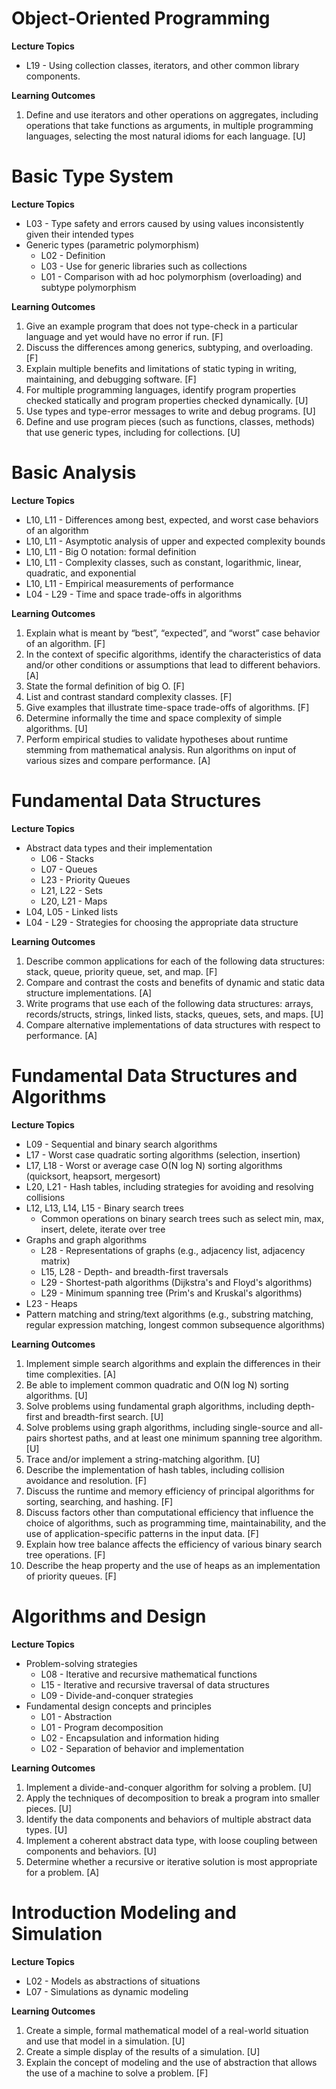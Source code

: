 # Object-Oriented Programming

**Lecture Topics**
* L19 - Using collection classes, iterators, and other common library components.

**Learning Outcomes**
1. Define and use iterators and other operations on aggregates, including operations that take functions as arguments, in multiple programming languages, selecting the most natural idioms for each language. [U]

# Basic Type System

**Lecture Topics**
* L03 - Type safety and errors caused by using values inconsistently given their intended types
* Generic types (parametric polymorphism)
  - L02 - Definition
  - L03 - Use for generic libraries such as collections
  - L01 - Comparison with ad hoc polymorphism (overloading) and subtype polymorphism

**Learning Outcomes**
1. Give an example program that does not type-check in a particular language and yet would have no error if run. [F]
2. Discuss the differences among generics, subtyping, and overloading. [F]
3. Explain multiple benefits and limitations of static typing in writing, maintaining, and debugging software. [F]
4. For multiple programming languages, identify program properties checked statically and program properties checked dynamically. [U]  
5. Use types and type-error messages to write and debug programs. [U]
6. Define and use program pieces (such as functions, classes, methods) that use generic types, including for collections. [U]

# Basic Analysis

**Lecture Topics**
* L10, L11 - Differences among best, expected, and worst case behaviors of an algorithm
* L10, L11 - Asymptotic analysis of upper and expected complexity bounds
* L10, L11 - Big O notation: formal definition
* L10, L11 - Complexity classes, such as constant, logarithmic, linear, quadratic, and exponential
* L10, L11 - Empirical measurements of performance
* L04 - L29 - Time and space trade-offs in algorithms

**Learning Outcomes**
1. Explain what is meant by “best”, “expected”, and “worst” case behavior of an algorithm. [F]
2. In the context of specific algorithms, identify the characteristics of data and/or other conditions or assumptions that lead to different behaviors. [A]
3. State the formal definition of big O. [F]
4. List and contrast standard complexity classes. [F]
5. Give examples that illustrate time-space trade-offs of algorithms. [F]
6. Determine informally the time and space complexity of simple algorithms. [U]
7. Perform empirical studies to validate hypotheses about runtime stemming from mathematical analysis. Run algorithms on input of various sizes and compare performance. [A]

# Fundamental Data Structures

**Lecture Topics**
* Abstract data types and their implementation
  - L06 - Stacks
  - L07 - Queues
  - L23 - Priority Queues
  - L21, L22 - Sets
  - L20, L21 - Maps
* L04, L05 - Linked lists
* L04 - L29 - Strategies for choosing the appropriate data structure

**Learning Outcomes**
1. Describe common applications for each of the following data structures: stack, queue, priority queue, set, and map. [F]
2. Compare and contrast the costs and benefits of dynamic and static data structure implementations. [A]
3. Write programs that use each of the following data structures: arrays, records/structs, strings, linked lists, stacks, queues, sets, and maps. [U]
4. Compare alternative implementations of data structures with respect to performance. [A]

# Fundamental Data Structures and Algorithms

**Lecture Topics**
* L09 - Sequential and binary search algorithms
* L17 - Worst case quadratic sorting algorithms (selection, insertion)
* L17, L18 - Worst or average case O(N log N) sorting algorithms (quicksort, heapsort, mergesort)
* L20, L21 - Hash tables, including strategies for avoiding and resolving collisions
* L12, L13, L14, L15 - Binary search trees
  - Common operations on binary search trees such as select min, max, insert, delete, iterate over tree
* Graphs and graph algorithms
  - L28 - Representations of graphs (e.g., adjacency list, adjacency matrix)
  - L15, L28 - Depth- and breadth-first traversals
  - L29 - Shortest-path algorithms (Dijkstra's and Floyd's  algorithms)
  - L29 - Minimum spanning tree (Prim's and Kruskal's algorithms)
* L23 - Heaps
* Pattern matching and string/text algorithms (e.g., substring matching, regular expression matching, longest common subsequence algorithms)

**Learning Outcomes**
1. Implement simple search algorithms and explain the differences in their time complexities. [A]
2. Be able to implement common quadratic and O(N log N) sorting algorithms. [U]
3. Solve problems using fundamental graph algorithms, including depth-first and breadth-first search. [U]
4. Solve problems using graph algorithms, including single-source and all-pairs shortest paths, and at least one minimum spanning tree algorithm. [U]
5. Trace and/or implement a string-matching algorithm. [U]
6. Describe the implementation of hash tables, including collision avoidance and resolution. [F]
7. Discuss the runtime and memory efficiency of principal algorithms for sorting, searching, and hashing. [F]
8. Discuss factors other than computational efficiency that influence the choice of algorithms, such as programming time, maintainability, and the use of application-specific patterns in the input data. [F]
9. Explain how tree balance affects the efficiency of various binary search tree operations. [F]
10. Describe the heap property and the use of heaps as an implementation of priority queues. [F]

# Algorithms and Design

**Lecture Topics**
* Problem-solving strategies
  - L08 - Iterative and recursive mathematical functions
  - L15 - Iterative and recursive traversal of data structures
  - L09 - Divide-and-conquer strategies
* Fundamental design concepts and principles
  - L01 - Abstraction
  - L01 - Program decomposition
  - L02 - Encapsulation and information hiding
  - L02 - Separation of behavior and implementation

**Learning Outcomes**
1. Implement a divide-and-conquer algorithm for solving a problem. [U]
2. Apply the techniques of decomposition to break a program into smaller pieces. [U]
3. Identify the data components and behaviors of multiple abstract data types. [U]
4. Implement a coherent abstract data type, with loose coupling between components and behaviors. [U]
5. Determine whether a recursive or iterative solution is most appropriate for a problem. [A]

# Introduction Modeling and Simulation

**Lecture Topics**
* L02 - Models as abstractions of situations
* L07 - Simulations as dynamic modeling

**Learning Outcomes**
1. Create a simple, formal mathematical model of a real-world situation and use that model in a simulation. [U]
2. Create a simple display of the results of a simulation. [U]
3. Explain the concept of modeling and the use of abstraction that allows the use of a machine to solve a problem. [F]
